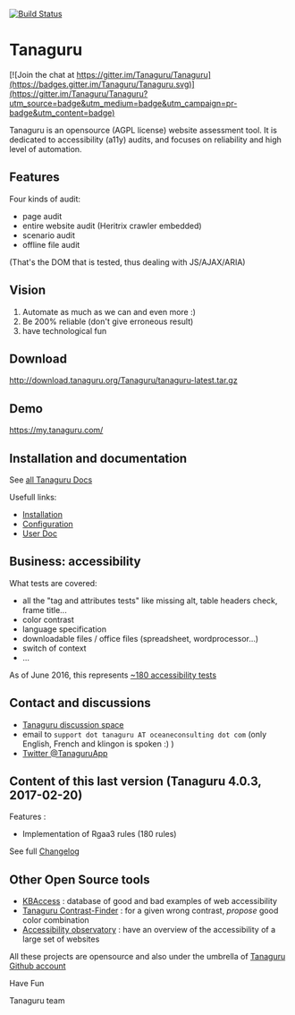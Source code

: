 [![Build Status](https://travis-ci.org/Tanaguru/Tanaguru.svg?branch=develop)](https://travis-ci.org/Tanaguru/Tanaguru) 

# Tanaguru

[![Join the chat at https://gitter.im/Tanaguru/Tanaguru](https://badges.gitter.im/Tanaguru/Tanaguru.svg)](https://gitter.im/Tanaguru/Tanaguru?utm_source=badge&utm_medium=badge&utm_campaign=pr-badge&utm_content=badge)

Tanaguru is an opensource (AGPL license) website assessment tool. It is dedicated to accessibility (a11y) audits, and focuses on reliability and high level of automation.

## Features

Four kinds of audit:

* page audit
* entire website audit (Heritrix crawler embedded)
* scenario audit 
* offline file audit

(That's the DOM that is tested, thus dealing with JS/AJAX/ARIA)
 
## Vision

1. Automate as much as we can and even more :)
2. Be 200% reliable (don't give erroneous result)
3. have technological fun

## Download

http://download.tanaguru.org/Tanaguru/tanaguru-latest.tar.gz

## Demo

https://my.tanaguru.com/

## Installation and documentation

See [all Tanaguru Docs](http://tanaguru.readthedocs.org/)

Usefull links:

* [Installation](http://tanaguru.readthedocs.org/en/develop/prerequisites-webapp-doc/)
* [Configuration](http://tanaguru.readthedocs.org/en/develop/configuration-webapp-doc/)
* [User Doc](http://tanaguru.readthedocs.org/en/develop/user-doc/)

## Business: accessibility

What tests are covered:

* all the "tag and attributes tests" like missing alt, table headers check, frame title...
* color contrast
* language specification
* downloadable files / office files (spreadsheet, wordprocessor...)
* switch of context
* ...

As of June 2016, this represents [~180 accessibility tests](http://rgaa.tanaguru.com/en/criteres.html)

## Contact and discussions

* [Tanaguru discussion space](http://discuss.tanaguru.org) 
* email to `support dot tanaguru AT oceaneconsulting dot com` (only English, French and klingon is spoken :) ) 
* [Twitter @TanaguruApp](https://twitter.com/tanaguruapp)

## Content of this last version (Tanaguru 4.0.3, 2017-02-20)

Features :

- Implementation of Rgaa3 rules (180 rules)

See full [Changelog](CHANGELOG.txt)

## Other Open Source tools

* [KBAccess](http://www.kbaccess.org/) : database of good and bad examples of web accessibility
* [Tanaguru Contrast-Finder](http://contrast-finder.tanaguru.com/) : for a given wrong contrast, *propose* good color combination
* [Accessibility observatory](http://observatoire-accessibilite.org/) : have an overview of the accessibility of a large set of websites
 
All these projects are opensource and also under the umbrella of [Tanaguru Github account](https://github.com/Tanaguru)

Have Fun

Tanaguru team
